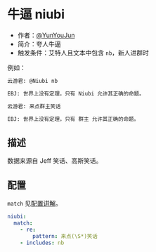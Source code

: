# 牛逼 niubi

- 作者：[@YunYouJun](https://github.com/YunYouJun)
- 简介：夸人牛逼
- 触发条件：艾特人且文本中包含 `nb`，新人进群时

例如：

```md
云游君: @Niubi nb

EBJ: 世界上没有定理，只有 Niubi 允许其正确的命题。

云游君: 来点群主笑话

EBJ: 世界上没有定理，只有 群主 允许其正确的命题。
```

## 描述

数据来源自 Jeff 笑话、高斯笑话。

## 配置

`match` 见[配置讲解](https://docs.bot.elpsy.cn/js/config.html)。

```yaml
niubi:
  match:
    - re:
        pattern: 来点(\S*)笑话
    - includes: nb
```
